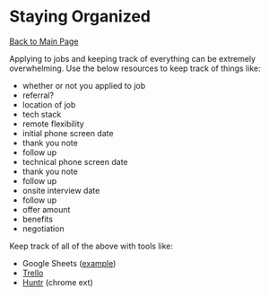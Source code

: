 # <a name="organize"></a>Staying Organized
[Back to Main Page](https://github.com/PdxCodeGuild/career-guide)

Applying to jobs and keeping track of everything can be extremely overwhelming. Use the below resources to keep track of things like:

- whether or not you applied to job
- referral?
- location of job
- tech stack
- remote flexibility
- initial phone screen date
- thank you note
- follow up
- technical phone screen date
- thank you note
- follow up
- onsite interview date
- follow up
- offer amount
- benefits
- negotiation

Keep track of all of the above with tools like:
- Google Sheets ([example](https://docs.google.com/spreadsheets/d/1v4NXFGfQ5p-OH_WLgXusKAoLg8kSDi90H6ylJyBlYaE/edit?usp=sharing))
- [Trello](http://trello.com/)
- [Huntr](https://huntr.co/?fbclid=IwAR0vQI6zl1_rxzqVrsburYXExnhCHq5xQyGN2O9ytIVSDXGaEeRu72Epwok) (chrome ext)
